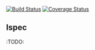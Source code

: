 [![Build Status](https://travis-ci.org/davewwww/Ispec.svg)](https://travis-ci.org/davewwww/Ispec) [![Coverage Status](https://coveralls.io/repos/davewwww/Ispec/badge.svg)](https://coveralls.io/r/davewwww/Ispec)

Ispec
-----

:TODO:
